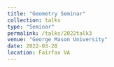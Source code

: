 ```yaml
---
title: "Geometry Seminar"
collection: talks
type: "Seminar" 
permalink: /talks/2022talk3
venue: "George Mason University"
date: 2022-03-28
location: Fairfax VA
---
```

